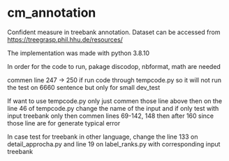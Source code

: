 # cm_annotation
Confident measure in treebank annotation.
Dataset can be accessed from https://treegrasp.phil.hhu.de/resources/

The implementation was made with python 3.8.10

In order for the code to run, pakage discodop, nbformat, math are needed

commen line 247 -> 250 if run code through tempcode.py so it will not run the 
 test on 6660 sentence but only for small dev_test

If  want to use tempcode.py  only just commen those line above then on the line 46 of 
 tempcode.py change the name of the input and if only test with input treebank only then commen lines 69-142, 148 then after 160 since those line are for generate typical error

In case test for treebank in other language, change the line 133 on detail_approcha.py and line 19 on label_ranks.py with corresponding input treebank  
